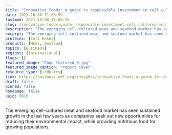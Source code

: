 ```yaml
---
title: "Innovative Foods: a guide to responsible investment in cell-cultured meat and seafood"
date: 2021-10-08 11:08:59
lastmod: 2021-10-08 11:08:59
slug: /innovative-foods-guide-responsible-investment-cell-cultured-meat-and-seafood
description: "The emerging cell-cultured meat and seafood market has seen sustained growth in the last few years as companies seek out new opportunities for reducing their environmental impact, while providing nutritious food for growing&nbsp;populations."
excerpt: "The emerging cell-cultured meat and seafood market has seen sustained growth in the last few years as companies seek out new opportunities for reducing their environmental impact, while providing nutritious food for growing&nbsp;populations."
proteins: [Cell-Based]
products: [Meat, Seafood]
topics: [Business]
regions: [International]
flags: []
featured_image: "Food_featured_0.jpg"
featured_image_caption: "report cover"
resource_type: [industry]
link: https://business.edf.org/insights/innovative-foods-a-guide-to-responsible-investment-in-cell-cultured-meat-and-seafood/
draft: false
pinned: false
homepage: false
uuid: 9816
---
```

The emerging cell-cultured meat and seafood market has seen sustained
growth in the last few years as companies seek out new opportunities for
reducing their environmental impact, while providing nutritious food for
growing populations.
